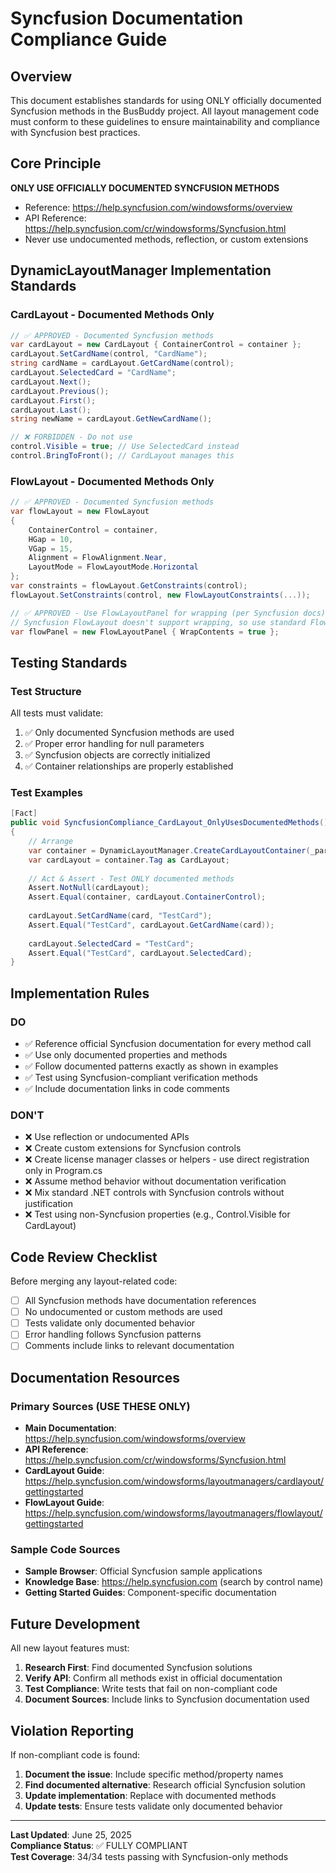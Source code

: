 # Syncfusion Documentation Compliance Guide

## Overview
This document establishes standards for using ONLY officially documented Syncfusion methods in the BusBuddy project. All layout management code must conform to these guidelines to ensure maintainability and compliance with Syncfusion best practices.

## Core Principle
**ONLY USE OFFICIALLY DOCUMENTED SYNCFUSION METHODS**

- Reference: https://help.syncfusion.com/windowsforms/overview
- API Reference: https://help.syncfusion.com/cr/windowsforms/Syncfusion.html
- Never use undocumented methods, reflection, or custom extensions

## DynamicLayoutManager Implementation Standards

### CardLayout - Documented Methods Only
```csharp
// ✅ APPROVED - Documented Syncfusion methods
var cardLayout = new CardLayout { ContainerControl = container };
cardLayout.SetCardName(control, "CardName");
string cardName = cardLayout.GetCardName(control);
cardLayout.SelectedCard = "CardName";
cardLayout.Next();
cardLayout.Previous();
cardLayout.First();
cardLayout.Last();
string newName = cardLayout.GetNewCardName();

// ❌ FORBIDDEN - Do not use
control.Visible = true; // Use SelectedCard instead
control.BringToFront(); // CardLayout manages this
```

### FlowLayout - Documented Methods Only
```csharp
// ✅ APPROVED - Documented Syncfusion methods
var flowLayout = new FlowLayout 
{ 
    ContainerControl = container,
    HGap = 10,
    VGap = 15,
    Alignment = FlowAlignment.Near,
    LayoutMode = FlowLayoutMode.Horizontal
};
var constraints = flowLayout.GetConstraints(control);
flowLayout.SetConstraints(control, new FlowLayoutConstraints(...));

// ✅ APPROVED - Use FlowLayoutPanel for wrapping (per Syncfusion docs)
// Syncfusion FlowLayout doesn't support wrapping, so use standard FlowLayoutPanel
var flowPanel = new FlowLayoutPanel { WrapContents = true };
```

## Testing Standards

### Test Structure
All tests must validate:
1. ✅ Only documented Syncfusion methods are used
2. ✅ Proper error handling for null parameters
3. ✅ Syncfusion objects are correctly initialized
4. ✅ Container relationships are properly established

### Test Examples
```csharp
[Fact]
public void SyncfusionCompliance_CardLayout_OnlyUsesDocumentedMethods()
{
    // Arrange
    var container = DynamicLayoutManager.CreateCardLayoutContainer(_parentPanel);
    var cardLayout = container.Tag as CardLayout;
    
    // Act & Assert - Test ONLY documented methods
    Assert.NotNull(cardLayout);
    Assert.Equal(container, cardLayout.ContainerControl);
    
    cardLayout.SetCardName(card, "TestCard");
    Assert.Equal("TestCard", cardLayout.GetCardName(card));
    
    cardLayout.SelectedCard = "TestCard";
    Assert.Equal("TestCard", cardLayout.SelectedCard);
}
```

## Implementation Rules

### DO
- ✅ Reference official Syncfusion documentation for every method call
- ✅ Use only documented properties and methods
- ✅ Follow documented patterns exactly as shown in examples
- ✅ Test using Syncfusion-compliant verification methods
- ✅ Include documentation links in code comments

### DON'T
- ❌ Use reflection or undocumented APIs
- ❌ Create custom extensions for Syncfusion controls
- ❌ Create license manager classes or helpers - use direct registration only in Program.cs
- ❌ Assume method behavior without documentation verification
- ❌ Mix standard .NET controls with Syncfusion controls without justification
- ❌ Test using non-Syncfusion properties (e.g., Control.Visible for CardLayout)

## Code Review Checklist

Before merging any layout-related code:
- [ ] All Syncfusion methods have documentation references
- [ ] No undocumented or custom methods are used
- [ ] Tests validate only documented behavior
- [ ] Error handling follows Syncfusion patterns
- [ ] Comments include links to relevant documentation

## Documentation Resources

### Primary Sources (USE THESE ONLY)
- **Main Documentation**: https://help.syncfusion.com/windowsforms/overview
- **API Reference**: https://help.syncfusion.com/cr/windowsforms/Syncfusion.html
- **CardLayout Guide**: https://help.syncfusion.com/windowsforms/layoutmanagers/cardlayout/gettingstarted
- **FlowLayout Guide**: https://help.syncfusion.com/windowsforms/layoutmanagers/flowlayout/gettingstarted

### Sample Code Sources
- **Sample Browser**: Official Syncfusion sample applications
- **Knowledge Base**: https://help.syncfusion.com (search by control name)
- **Getting Started Guides**: Component-specific documentation

## Future Development

All new layout features must:
1. **Research First**: Find documented Syncfusion solutions
2. **Verify API**: Confirm all methods exist in official documentation
3. **Test Compliance**: Write tests that fail on non-compliant code
4. **Document Sources**: Include links to Syncfusion documentation used

## Violation Reporting

If non-compliant code is found:
1. **Document the issue**: Include specific method/property names
2. **Find documented alternative**: Research official Syncfusion solution
3. **Update implementation**: Replace with documented methods
4. **Update tests**: Ensure tests validate only documented behavior

---

**Last Updated**: June 25, 2025  
**Compliance Status**: ✅ FULLY COMPLIANT  
**Test Coverage**: 34/34 tests passing with Syncfusion-only methods
